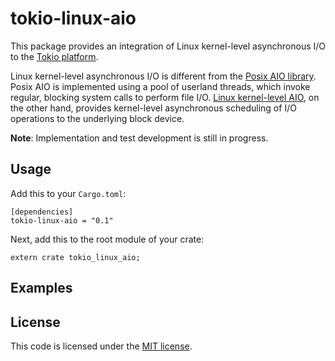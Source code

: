 # tokio-linux-aio

This package provides an integration of Linux kernel-level asynchronous I/O to the [Tokio platform](https://tokio.rs/). 

Linux kernel-level asynchronous I/O is different from the [Posix AIO library](http://man7.org/linux/man-pages/man7/aio.7.html). Posix AIO is implemented using a pool of userland threads, which invoke regular, blocking system calls to perform file I/O. [Linux kernel-level AIO](http://lse.sourceforge.net/io/aio.html), on the other hand, provides kernel-level asynchronous scheduling of I/O operations to the underlying block device. 

__Note__: Implementation and test development is still in progress.

## Usage

Add this to your `Cargo.toml`:

    [dependencies]
    tokio-linux-aio = "0.1"

Next, add this to the root module of your crate:

    extern crate tokio_linux_aio;

## Examples

## License

This code is licensed under the [MIT license](https://github.com/hmwill/tokio-linux-aio/blob/master/LICENSE).